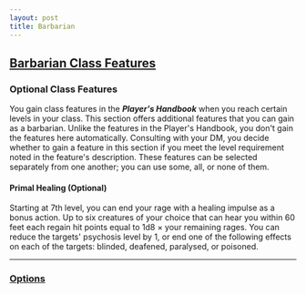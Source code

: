 ```yaml
---
layout: post
title: Barbarian
---
```


## [**Barbarian Class Features**](https://2014.5e.tools/classes.html#barbarian_phb)

### Optional Class Features

You gain class features in the ***Player's Handbook*** when you reach certain levels in your class. This section offers additional features that you can gain as a barbarian. Unlike the features in the Player's Handbook, you don't gain the features here automatically. Consulting with your DM, you decide whether to gain a feature in this section if you meet the level requirement noted in the feature's description. These features can be selected separately from one another; you can use some, all, or none of them.

#### **Primal Healing (Optional)**

Starting at 7th level, you can end your rage with a healing impulse as a bonus action. Up to six creatures of your choice that can hear you within 60 feet each regain hit points equal to 1d8 × your remaining rages. You can reduce the targets' psychosis level by 1, or end one of the following effects on each of the targets: blinded, deafened, paralysed, or poisoned.

---

### **[Options](../../options)**
